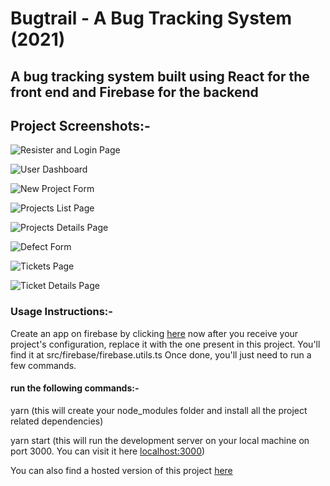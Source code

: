 # Bugtrail - A Bug Tracking System (2021)

## A bug tracking system built using React for the front end and Firebase for the backend

## Project Screenshots:-

![Resister and Login Page](images/bugtrail-v3-register-and-login.png)

![User Dashboard](images/bugtrail-v3-triage-dashboard.png)

![New Project Form](images/bugtrail-v3-new-project-form.png)

![Projects List Page](images/bugtrail-v3-projects-list.png)

![Projects Details Page](images/bugtrail-v3-project-details-page.png)

![Defect Form](images/bugtrail-v3-defect-form.png)

![Tickets Page](images/bugtrail-v3-all-tickets.png)

![Ticket Details Page](images/bugtrail-v3-ticket-details.png)

### Usage Instructions:-

Create an app on firebase by clicking [here](https://firebase.google.com/)
now after you receive your project's configuration, replace it with the one present in this project.
You'll find it at src/firebase/firebase.utils.ts
Once done, you'll just need to run a few commands.

#### run the following commands:-

yarn (this will create your node_modules folder and install all the project related dependencies)

yarn start (this will run the development server on your local machine on port 3000. You can visit it here [localhost:3000](localhost:3000))

You can also find a hosted version of this project [here](https://nikpydev.github.io/bugtrail-v3)
